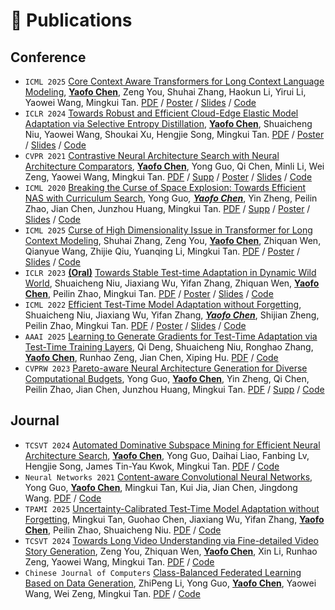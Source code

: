 
# 📝 Publications 
## Conference

 - `ICML 2025` [Core Context Aware Transformers for Long Context Language Modeling](https://icml.cc/virtual/2025/poster/45555), <u><strong>Yaofo Chen</strong></u>, Zeng You, Shuhai Zhang, Haokun Li, Yirui Li, Yaowei Wang, Mingkui Tan. [PDF](https://arxiv.org/pdf/2412.12465) / [Poster](/resouces-no-available) / [Slides](slides/chen-core-context-aware-transformers-for-long-context-language-modeling-slides.pdf) / [Code](https://github.com/chenyaofo/CCA-Attention)
 - `ICLR 2024` [Towards Robust and Efficient Cloud-Edge Elastic Model Adaptation via Selective Entropy Distillation](https://openreview.net/forum?id=vePdNU3u6n), <u><strong>Yaofo Chen</strong></u>, Shuaicheng Niu, Yaowei Wang, Shoukai
Xu, Hengjie Song, Mingkui Tan. [PDF](papers/chen-towards-robust-and-efficient-cloud-edge-elastic-model-adaptation-via-selective-entropy-distillation.pdf) / [Poster](posters/chen-towards-robust-and-efficient-cloud-edge-elastic-model-adaptation-via-selective-entropy-distillation-poster.pdf) / [Slides](slides/chen-towards-robust-and-efficient-cloud-edge-elastic-model-adaptation-via-selective-entropy-distillation-slides.pdf) / [Code](https://github.com/chenyaofo/CEMA)
 - `CVPR 2021` [Contrastive Neural Architecture Search with Neural Architecture Comparators](https://openaccess.thecvf.com/content/CVPR2021/html/Chen_Contrastive_Neural_Architecture_Search_With_Neural_Architecture_Comparators_CVPR_2021_paper.html), <u><strong>Yaofo Chen</strong></u>, Yong Guo, Qi Chen, Minli Li, Wei Zeng, Yaowei Wang, Mingkui Tan. [PDF](papers/chen-contrastive-neural-architecture-search-with-neural-architecture-comparators.pdf) / [Supp](papers/chen-contrastive-neural-architecture-search-with-neural-architecture-comparators-supp.pdf) / [Poster](posters/chen-contrastive-neural-architecture-search-with-neural-architecture-comparators-poster.pdf) / [Slides](slides/chen-contrastive-neural-architecture-search-with-neural-architecture-comparators-slides.pdf) / [Code](https://github.com/chenyaofo/CTNAS)
 - `ICML 2020` [Breaking the Curse of Space Explosion: Towards Efficient NAS with Curriculum Search](https://proceedings.mlr.press/v119/guo20b.html), Yong Guo<sup>*</sup>, <u><strong>Yaofo Chen<sup>*</sup></strong></u>, Yin Zheng, Peilin Zhao, Jian Chen, Junzhou Huang, Mingkui Tan. [PDF](papers/guo-breaking-the-curse-of-space-explosion-towards-efficient-NAS-with-curriculum-search.pdf) / [Supp](papers/guo-breaking-the-curse-of-space-explosion-towards-efficient-NAS-with-curriculum-search-supp.pdf) / [Poster](posters/guo-breaking-the-curse-of-space-explosion-towards-efficient-NAS-with-curriculum-search-poster.pdf) / [Slides](slides/guo-breaking-the-curse-of-space-explosion-towards-efficient-NAS-with-curriculum-search-slides.pdf) / [Code](https://github.com/guoyongcs/CNAS)
 - `ICML 2025` [Curse of High Dimensionality Issue in Transformer for Long Context Modeling](https://icml.cc/virtual/2025/poster/46056), Shuhai Zhang, Zeng You, <u><strong>Yaofo Chen</strong></u>, Zhiquan Wen, Qianyue Wang, Zhijie Qiu, Yuanqing Li, Mingkui Tan. [PDF](papers/zhang-curse-of-high-dimensionality-issue-in-transformer-for-long-context-modeling.pdf) / [Poster](/resouces-no-available) / [Slides](/resouces-no-available) / [Code](/resouces-no-available)
 - `ICLR 2023` <u><strong>(Oral)</strong></u> [Towards Stable Test-time Adaptation in Dynamic Wild World](https://openreview.net/forum?id=g2YraF75Tj), Shuaicheng Niu, Jiaxiang Wu, Yifan Zhang, Zhiquan Wen, <u><strong>Yaofo Chen</strong></u>, Peilin Zhao, Mingkui Tan. [PDF](papers/niu-towards-stable-test-time-adaptation-in-dynamic-wild-world.pdf) / [Poster](posters/niu-towards-stable-test-time-adaptation-in-dynamic-wild-world-poster.pdf) / [Slides](slides/niu-towards-stable-test-time-adaptation-in-dynamic-wild-world-slides.pdf) / [Code](https://github.com/mr-eggplant/SAR)
 - `ICML 2022` [Efficient Test-Time Model Adaptation without Forgetting](https://proceedings.mlr.press/v162/niu22a.html), Shuaicheng Niu, Jiaxiang Wu, Yifan Zhang, <u><em><strong>Yaofo Chen</strong></em></u>, Shijian Zheng, Peilin Zhao, Mingkui Tan. [PDF](papers/niu-efficient-test-time-model-adaptation-without-forgetting.pdf) / [Poster](posters/niu-efficient-test-time-model-adaptation-without-forgetting-poster.png) / [Slides](slides/niu-efficient-test-time-model-adaptation-without-forgetting-slides.pdf) / [Code](https://github.com/mr-eggplant/EATA)
 - `AAAI 2025` [Learning to Generate Gradients for Test-Time Adaptation via Test-Time Training Layers](https://doi.org/10.1609/aaai.v39i15.33783), Qi Deng, Shuaicheng Niu, Ronghao Zhang, <u><strong>Yaofo Chen</strong></u>, Runhao Zeng, Jian Chen, Xiping Hu. [PDF](papers/deng-learning-to-generate-gradients-for-test-time-adaptation-via-test-time-training-layers.pdf) / [Code](https://github.com/keikeiqi/MGTTA)
 - `CVPRW 2023` [Pareto-aware Neural Architecture Generation for Diverse Computational Budgets](https://openaccess.thecvf.com/content/CVPR2023W/NAS/html/Guo_Pareto-Aware_Neural_Architecture_Generation_for_Diverse_Computational_Budgets_CVPRW_2023_paper.html), Yong Guo, <u><strong>Yaofo Chen</strong></u>, Yin Zheng, Qi Chen, Peilin Zhao, Jian Chen, Junzhou Huang, Mingkui Tan. [PDF](papers/guo-pareto-aware-neural-architecture-generation-for-diverse-computational-budgets.pdf) / [Supp](papers/guo-pareto-aware-neural-architecture-generation-for-diverse-computational-budgets-supp.pdf) / [Code](https://github.com/guoyongcs/PNAG)

## Journal

- `TCSVT 2024` [Automated Dominative Subspace Mining for Efficient Neural Architecture Search](https://doi.org/10.1109/TCSVT.2024.3395463), <u><strong>Yaofo Chen</strong></u>, Yong Guo, Daihai Liao, Fanbing Lv, Hengjie Song, James Tin-Yau Kwok, Mingkui Tan. [PDF](papers/chen-automated-dominative-subspace-mining-for-efficient-neural-architecture-search.pdf) / [Code](https://github.com/chenyaofo/ASE-NAS)
- `Neural Networks 2021` [Content-aware Convolutional Neural Networks](https://doi.org/10.1016/j.neunet.2021.06.030), Yong Guo, <u><strong>Yaofo Chen</strong></u>, Mingkui Tan, Kui Jia, Jian Chen, Jingdong Wang. [PDF](papers/guo-content-aware-convolutional-neural-networks.pdf) / [Code](https://github.com/guoyongcs/CAC)
- `TPAMI 2025` [Uncertainty-Calibrated Test-Time Model Adaptation without Forgetting](https://doi.org/10.1109/TPAMI.2025.3560696), Mingkui Tan, Guohao Chen, Jiaxiang Wu, Yifan Zhang, <u><strong>Yaofo Chen</strong></u>, Peilin Zhao, Shuaicheng Niu. [PDF](papers/tan-uncertainty-calibrated-test-time-model-adaptation-without-forgetting.pdf) / [Code](/resouces-no-available)
- `TCSVT 2024` [Towards Long Video Understanding via Fine-detailed Video Story Generation](https://doi.org/10.1109/TCSVT.2024.3514820), Zeng You, Zhiquan Wen, <u><strong>Yaofo Chen</strong></u>, Xin Li, Runhao Zeng, Yaowei Wang, Mingkui Tan. [PDF](papers/you-towards-long-video-understanding-via-fine-detailed-video-story-generation.pdf) / [Code](https://github.com/bolixinyu/FDVS)
- `Chinese Journal of Computers` [Class-Balanced Federated Learning Based on Data Generation](http://cjc.ict.ac.cn/qwjs/view.asp?id=5746), ZhiPeng Li, Yong Guo, <u><strong>Yaofo Chen</strong></u>, Yaowei
Wang, Wei Zeng, Mingkui Tan. [PDF](papers/li-class-balanced-federated-learning-based-on-data-generation.pdf) / [Code](https://github.com/lizhipengcs/CBFL)

